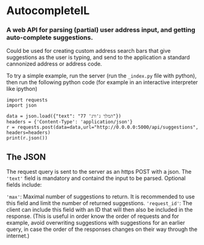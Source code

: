 # AutocompleteIL
### A web API for parsing (partial) user address input, and getting auto-complete suggestions.
Could be used for creating custom address search bars that give suggestions as the user is typing, and send to the application a standard cannonized address or address code.

To try a simple example, run the server (run the `_index.py` file with python), then run the following python code (for example in an interactive interpreter like ipython)
```
import requests
import json

data = json.load({"text": "המלך ג'ורג' 77"})
headers = {'Content-Type': 'application/json'}
r = requests.post(data=data,url="http://0.0.0.0:5000/api/suggestions", headers=headers)
print(r.json())
```

## The JSON
The request query is sent to the server as an https POST with a json.
The `'text'` field is mandatory and containd the input to be parsed.
Optional fields include:

`'max'`: Maximal number of suggestions to return. It is recommended to use this field and limit the number of returned suggestions.
`'request_id'`: The client can include this field with an ID that will then also be included in the response. (This is useful in order know the order of requests and for example, avoid overwriting suggestions with suggestions for an earlier query, in case the order of the responses changes on their way through the internet.)
